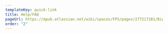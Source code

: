 ```yaml
---
templateKey: quick-link
title: Help/FAQ
pageUrl: https://mpub.atlassian.net/wiki/spaces/FPS/pages/277217281/Big+Ten+Open+Books
order: "2"
---
```

